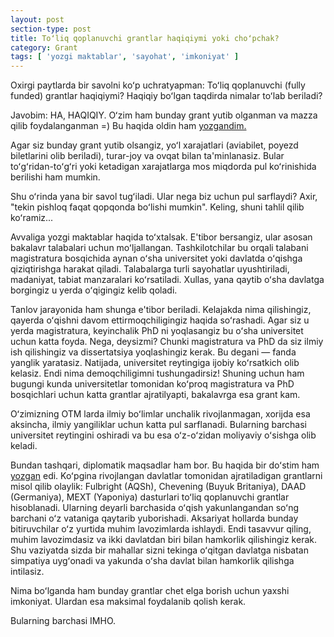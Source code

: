 ```yaml
---
layout: post
section-type: post
title: Toʻliq qoplanuvchi grantlar haqiqiymi yoki choʻpchak?
category: Grant
tags: [ 'yozgi maktablar', 'sayohat', 'imkoniyat' ]
---
```


Oxirgi paytlarda bir savolni koʻp uchratyapman: Toʻliq qoplanuvchi (fully funded) grantlar haqiqiymi? Haqiqiy boʻlgan taqdirda nimalar toʻlab beriladi?

Javobim: HA, HAQIQIY. Oʻzim ham bunday grant yutib olganman va mazza qilib foydalanganman =) Bu haqida oldin ham <a href="/travel/2019/08/26/gks-va-koreya-taassurotlari.html">yozgandim.</a>

Agar siz bunday grant yutib olsangiz, yoʻl xarajatlari (aviabilet, poyezd biletlarini olib beriladi), turar-joy va ovqat bilan ta'minlanasiz. Bular toʻgʻridan-toʻgʻri yoki ketadigan xarajatlarga mos miqdorda pul koʻrinishida berilishi ham mumkin.

Shu oʻrinda yana bir savol tugʻiladi. Ular nega biz uchun pul sarflaydi? Axir, "tekin pishloq faqat qopqonda boʻlishi mumkin". Keling, shuni tahlil qilib koʻramiz...

Avvaliga yozgi maktablar haqida toʻxtalsak. E'tibor bersangiz, ular asosan bakalavr talabalari uchun moʻljallangan. Tashkilotchilar bu orqali talabani magistratura bosqichida aynan oʻsha universitet yoki davlatda oʻqishga qiziqtirishga harakat qiladi. Talabalarga turli sayohatlar uyushtiriladi, madaniyat, tabiat manzaralari koʻrsatiladi. Xullas, yana qaytib oʻsha davlatga borgingiz u yerda oʻqigingiz kelib qoladi. 

Tanlov jarayonida ham shunga e'tibor beriladi. Kelajakda nima qilishingiz, qayerda oʻqishni davom ettirmoqchiligingiz haqida soʻrashadi. Agar siz u yerda magistratura, keyinchalik PhD ni yoqlasangiz bu oʻsha universitet uchun katta foyda. Nega, deysizmi? Chunki magistratura va PhD da siz ilmiy ish qilishingiz va dissertatsiya yoqlashingiz kerak. Bu degani — fanda yanglik yaratasiz. Natijada, universitet reytingiga ijobiy koʻrsatkich olib kelasiz. Endi nima demoqchiligimni tushungadirsiz! Shuning uchun ham bugungi kunda universitetlar tomonidan koʻproq magistratura va PhD bosqichlari uchun katta grantlar ajratilyapti, bakalavrga esa grant kam.

Oʻzimizning OTM larda ilmiy boʻlimlar unchalik rivojlanmagan, xorijda esa aksincha, ilmiy yangiliklar uchun katta pul sarflanadi. Bularning barchasi universitet reytingini oshiradi va bu esa oʻz-oʻzidan moliyaviy oʻsishga olib keladi.

Bundan tashqari, diplomatik maqsadlar ham bor. Bu haqida bir doʻstim ham <a href="https://t.me/musayev_blogi/78">yozgan</a> edi. Koʻpgina rivojlangan davlatlar tomonidan ajratiladigan grantlarni misol qilib olaylik: Fulbright (AQSh), Chevening (Buyuk Britaniya), DAAD (Germaniya), MEXT (Yaponiya) dasturlari toʻliq qoplanuvchi grantlar hisoblanadi. Ularning deyarli barchasida oʻqish yakunlangandan soʻng barchani oʻz vataniga qaytarib yuborishadi. Aksariyat hollarda bunday bitiruvchilar oʻz yurtida muhim lavozimlarda ishlaydi. Endi tasavvur qiling, muhim lavozimdasiz va ikki davlatdan biri bilan hamkorlik qilishingiz kerak. Shu vaziyatda sizda bir mahallar sizni tekinga oʻqitgan davlatga nisbatan simpatiya uygʻonadi va yakunda oʻsha davlat bilan hamkorlik qilishga intilasiz. 

Nima boʻlganda ham bunday grantlar chet elga borish uchun yaxshi imkoniyat. Ulardan esa maksimal foydalanib qolish kerak.

Bularning barchasi IMHO.